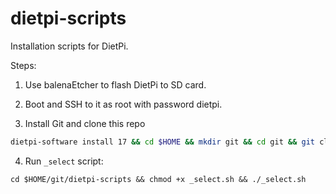 # dietpi-scripts

Installation scripts for DietPi.

Steps:

1. Use balenaEtcher to flash DietPi to SD card.

2. Boot and SSH to it as root with password dietpi.

3. Install Git and clone this repo
```bash
dietpi-software install 17 && cd $HOME && mkdir git && cd git && git clone ssh://git@github.com/sudoshmudo/dietpi-scripts.git
```

4. Run `_select` script:
```
cd $HOME/git/dietpi-scripts && chmod +x _select.sh && ./_select.sh
```
